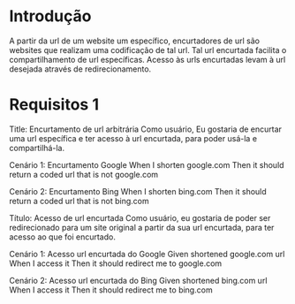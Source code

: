# Introdução

A partir da url de um website um específico, encurtadores de url são websites que realizam uma codificação de tal url. Tal url encurtada facilita o compartilhamento de url específicas. Acesso às urls encurtadas levam à url desejada através de redirecionamento.

# Requisitos 1


Title: Encurtamento de url arbitrária
Como usuário, 
Eu gostaria de encurtar uma url específica e ter acesso à url encurtada,
para poder usá-la e compartilhá-la.

Cenário 1: Encurtamento Google
When I shorten google.com
Then it should return a coded url that is not google.com

Cenário 2: Encurtamento Bing
When I shorten bing.com
Then it should return a coded url that is not bing.com


Título: Acesso de url encurtada
Como usuário, 
eu gostaria de poder ser redirecionado para um site original a partir da sua url encurtada,
para ter acesso ao que foi encurtado.

Cenário 1: Acesso url encurtada do Google
Given shortened google.com url
When I access it
Then it should redirect me to google.com

Cenário 2: Acesso url encurtada do Bing
Given shortened bing.com url
When I access it
Then it should redirect me to bing.com